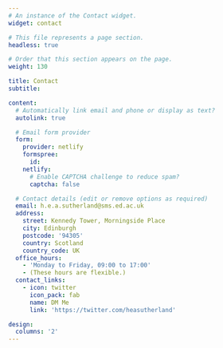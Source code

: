 ```yaml
---
# An instance of the Contact widget.
widget: contact

# This file represents a page section.
headless: true

# Order that this section appears on the page.
weight: 130

title: Contact
subtitle:

content:
  # Automatically link email and phone or display as text?
  autolink: true

  # Email form provider
  form:
    provider: netlify
    formspree:
      id:
    netlify:
      # Enable CAPTCHA challenge to reduce spam?
      captcha: false

  # Contact details (edit or remove options as required)
  email: h.e.a.sutherland@sms.ed.ac.uk
  address:
    street: Kennedy Tower, Morningside Place
    city: Edinburgh
    postcode: '94305'
    country: Scotland
    country_code: UK
  office_hours:
    - 'Monday to Friday, 09:00 to 17:00'
    - (These hours are flexible.)
  contact_links:
    - icon: twitter
      icon_pack: fab
      name: DM Me
      link: 'https://twitter.com/heasutherland'

design:
  columns: '2'
---
```

